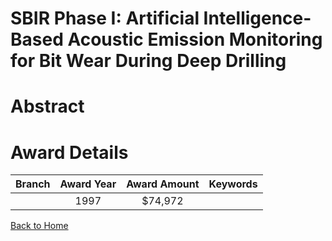 
SBIR Phase I: Artificial Intelligence-Based Acoustic Emission Monitoring for Bit Wear During Deep Drilling
==========================================================================================================

# Abstract


  

# Award Details

|Branch|Award Year|Award Amount|Keywords|
| :---: | :---: | :---: | :---: |
||1997|$74,972||
  
  


[Back to Home](https://github.com/chrischow/dod_sbir_awards/Reports/CC/#852)